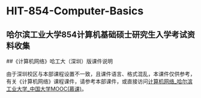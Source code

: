 # HIT-854-Computer-Basics
## 哈尔滨工业大学854计算机基础硕士研究生入学考试资料收集

##《计算机网络》哈工大（深圳）版课件说明

由于深圳校区与本部课程设置不一致，且课件语言、格式混乱，本课件仅供参考，有关《计算机网络》课程课件，请参考本部课件，或直接访问[计算机网络_哈尔滨工业大学_中国大学MOOC(慕课)](https://www.icourse163.org/course/HIT-154005)。